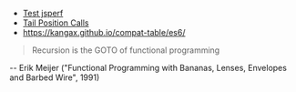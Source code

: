 * [Test jsperf](https://jsperf.com/plop-factorial)                  
* [Tail Position Calls](http://www.ecma-international.org/ecma-262/6.0/#sec-tail-position-calls)
* <https://kangax.github.io/compat-table/es6/> 

> Recursion is the GOTO of functional programming

-- Erik Meijer ("Functional Programming with Bananas, Lenses, Envelopes and Barbed Wire", 1991)
